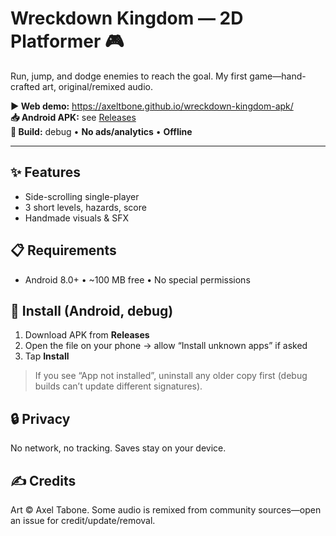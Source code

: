 # Wreckdown Kingdom — 2D Platformer 🎮

Run, jump, and dodge enemies to reach the goal. My first game—hand-crafted art, original/remixed audio.

**▶ Web demo:** https://axeltbone.github.io/wreckdown-kingdom-apk/  
**📥 Android APK:** see [Releases](../../releases)  
**🔖 Build:** debug • **No ads/analytics** • **Offline**

---

## ✨ Features
- Side-scrolling single-player
- 3 short levels, hazards, score
- Handmade visuals & SFX

## 📋 Requirements
- Android 8.0+ • ~100 MB free • No special permissions

## 🤖 Install (Android, debug)
1) Download APK from **Releases**  
2) Open the file on your phone → allow “Install unknown apps” if asked  
3) Tap **Install**

> If you see “App not installed”, uninstall any older copy first (debug builds can’t update different signatures).

## 🔒 Privacy
No network, no tracking. Saves stay on your device.

## ✍️ Credits
Art © Axel Tabone. Some audio is remixed from community sources—open an issue for credit/update/removal.

